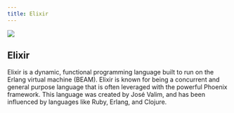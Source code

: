 ```yaml
---
title: Elixir
---
```


<img src="https://elixir-lang.org/images/logo/logo.png">


## Elixir

Elixir is a dynamic, functional programming language built to run on the Erlang virtual machine (BEAM). Elixir is known for being a concurrent and general purpose language that is often leveraged with the powerful Phoenix framework. This language was created by José Valim, and has been influenced by languages like Ruby, Erlang, and Clojure.

